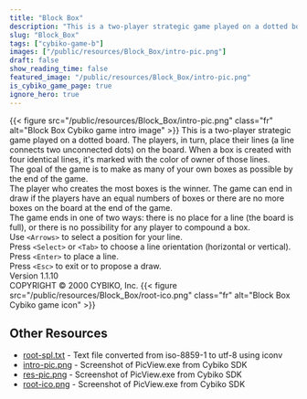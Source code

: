 ```yaml
---
title: "Block Box"
description: "This is a two-player strategic game played on a dotted board. The players, in turn, place their lines (a line connects two unconnected dots) on the board. When a box is created with four identical lines, it's marked with the color of owner of those lines.  The goal of the game i..."
slug: "Block_Box"
tags: ["cybiko-game-b"]
images: ["/public/resources/Block_Box/intro-pic.png"]
draft: false
show_reading_time: false
featured_image: "/public/resources/Block_Box/intro-pic.png"
is_cybiko_game_page: true
ignore_hero: true
---
```

{{< figure src="/public/resources/Block_Box/intro-pic.png" class="fr" alt="Block Box Cybiko game intro image" >}}
This is a two-player strategic game played on a dotted board. The players, in turn, place their lines (a line connects two unconnected dots) on the board. When a box is created with four identical lines, it's marked with the color of owner of those lines.  \
The goal of the game is to make as many of your own boxes as possible by the end of the game. \
The player who creates the most boxes is the winner. The game can end in draw if the players have an equal numbers of boxes or there are no more boxes on the board at the end of the game. \
The game ends in one of two ways: there is no place for a line (the board is full), or there is no possibility for any player to compound a box. \
Use `<Arrows>`  to select a position for your line. \
Press `<Select>`  or `<Tab>`  to choose a line orientation (horizontal or vertical). \
Press `<Enter>`  to place a line. \
Press `<Esc>`  to exit or to propose a draw. \
Version 1.1.10 \
COPYRIGHT © 2000 CYBIKO, Inc. {{< figure src="/public/resources/Block_Box/root-ico.png" class="fr" alt="Block Box Cybiko game icon" >}}

## Other Resources
* [root-spl.txt](/public/resources/Block_Box/root-spl.txt) - Text file converted from iso-8859-1 to utf-8 using iconv
* [intro-pic.png](/public/resources/Block_Box/intro-pic.png) - Screenshot of PicView.exe from Cybiko SDK
* [res-pic.png](/public/resources/Block_Box/res-pic.png) - Screenshot of PicView.exe from Cybiko SDK
* [root-ico.png](/public/resources/Block_Box/root-ico.png) - Screenshot of PicView.exe from Cybiko SDK
